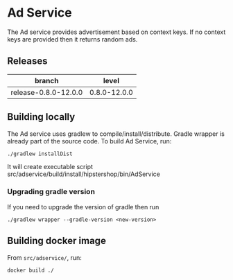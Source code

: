 # Ad Service

The Ad service provides advertisement based on context keys. If no context keys are provided then it returns random ads.

## Releases

| branch               | level        |
| -------------------- | ------------ |
| release-0.8.0-12.0.0 | 0.8.0-12.0.0 |

## Building locally

The Ad service uses gradlew to compile/install/distribute. Gradle wrapper is already part of the source code. To build Ad Service, run:

```
./gradlew installDist
```
It will create executable script src/adservice/build/install/hipstershop/bin/AdService

### Upgrading gradle version
If you need to upgrade the version of gradle then run

```
./gradlew wrapper --gradle-version <new-version>
```

## Building docker image

From `src/adservice/`, run:

```
docker build ./
```


